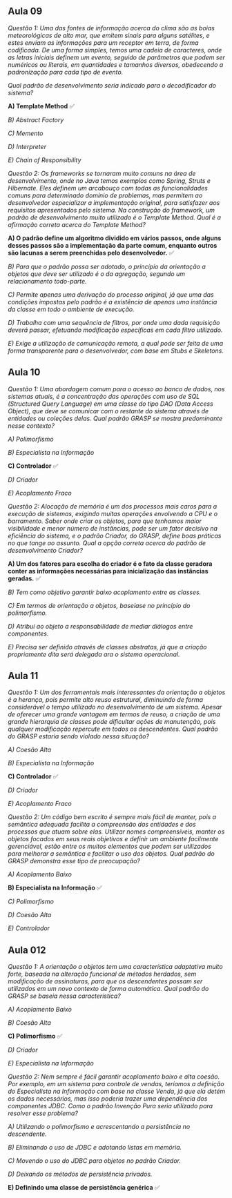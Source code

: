                                   
## **Aula 09**

*Questão 1: Uma das fontes de informação acerca do clima são as boias meteorológicas de alto 
mar, que emitem sinais para alguns satélites, e estes enviam as informações para um receptor 
em terra, de forma codificada. De uma forma simples, temos uma cadeia de caracteres, onde 
as letras iniciais definem um evento, seguido de parâmetros que podem ser numéricos ou 
literais, em quantidades e tamanhos diversos, obedecendo a padronização para cada tipo de 
evento.*

*Qual padrão de desenvolvimento seria indicado para o decodificador do sistema?*

**A) Template Method** ✅

*B) Abstract Factory*

*C) Memento*

*D) Interpreter*

*E) Chain of Responsibility*


*Questão 2: Os frameworks se tornaram muito comuns na área de desenvolvimento, onde no Java temos 
exemplos como Spring, Struts e Hibernate. Eles definem um arcabouço com todas as funcionalidades 
comuns para determinado domínio de problemas, mas permitem ao desenvolvedor especializar a 
implementação original, para satisfazer aos requisitos apresentados pelo sistema. Na construção do 
framework, um padrão de desenvolvimento muito utilizado é o Template Method.
Qual é a afirmação correta acerca do Template Method?*

**A) O padrão define um algoritmo dividido em vários passos, onde alguns desses passos são a implementação 
da parte comum, enquanto outros são lacunas a serem preenchidas pelo desenvolvedor.** ✅

*B) Para que o padrão possa ser adotado, o princípio da orientação a objetos que deve ser utilizado é o da 
agregação, segundo um relacionamento todo-parte.*

*C) Permite apenas uma derivação do processo original, já que uma das condições impostas pelo padrão é a 
existência de apenas uma instância da classe em todo o ambiente de execução.*

*D) Trabalha com uma sequência de filtros, por onde uma dada requisição deverá passar, efetuando 
modificação específicas em cada filtro utilizado.*

*E) Exige a utilização de comunicação remota, a qual pode ser feita de uma forma transparente para o 
desenvolvedor, com base em Stubs e Skeletons.*


## **Aula 10**

*Questão 1: Uma abordagem comum para o acesso ao banco de dados, nos sistemas atuais, é a
concentração das operações com uso de SQL (Structured Query Language) em uma classe do
tipo DAO (Data Access Object), que deve se comunicar com o restante do sistema através de
entidades ou coleções delas.
Qual padrão GRASP se mostra predominante nesse contexto?*

*A) Polimorfismo*

*B) Especialista na Informação*

**C) Controlador** ✅

*D) Criador*

*E) Acoplamento Fraco*


*Questão 2: Alocação de memória é um dos processos mais caros para a execução de sistemas, exigindo
muitas operações envolvendo a CPU e o barramento. Saber onde criar os objetos, para que tenhamos
maior visibilidade e menor número de instâncias, pode ser um fator decisivo na eficiência do sistema, e
o padrão Criador, do GRASP, define boas práticas no que tange ao assunto.
Qual a opção correta acerca do padrão de desenvolvimento Criador?*

**A) Um dos fatores para escolha do criador é o fato da classe geradora conter as informações
necessárias para inicialização das instâncias geradas.** ✅

*B) Tem como objetivo garantir baixo acoplamento entre as classes.*

*C) Em termos de orientação a objetos, baseiase no princípio do polimorfismo.*

*D) Atribui ao objeto a responsabilidade de mediar diálogos entre componentes.*

*E) Precisa ser definido através de classes abstratas, já que a criação propriamente dita será delegada
ara o sistema operacional.*


## **Aula 11**

*Questão 1: Um dos ferramentais mais interessantes da orientação a objetos é a herança, pois
permite alto reuso estrutural, diminuindo de forma considerável o tempo utilizado no
desenvolvimento de um sistema. Apesar de oferecer uma grande vantagem em termos de reuso,
a criação de uma grande hierarquia de classes pode dificultar ações de manutenção, pois
qualquer modificação repercute em todos os descendentes.
Qual padrão do GRASP estaria sendo violado nessa situação?*

*A) Coesão Alta*

*B) Especialista na Informação*

**C) Controlador** ✅

*D) Criador*

*E) Acoplamento Fraco*

*Questão 2: Um código bem escrito é sempre mais fácil de manter, pois a semântica adequada facilita a
compreensão das entidades e dos processos que atuam sobre elas. Utilizar nomes compreensíveis,
manter os objetos focados em seus reais objetivos e definir um ambiente facilmente gerenciável, estão
entre os muitos elementos que podem ser utilizados para melhorar a semântica e facilitar o uso dos
objetos.
Qual padrão do GRASP demonstra esse tipo de preocupação?*

*A) Acoplamento Baixo*

**B) Especialista na Informação** ✅

*C) Polimorfismo*

*D) Coesão Alta*

*E) Controlador*


## **Aula 012**

*Questão 1: A orientação a objetos tem uma característica adaptativa muito forte, baseada na
alteração funcional de métodos herdados, sem modificação de assinaturas, para que os
descendentes possam ser utilizados em um novo contexto de forma automática.
Qual padrão do GRASP se baseia nessa característica?*

*A) Acoplamento Baixo*

*B) Coesão Alta*

**C) Polimorfismo** ✅

*D) Criador*

*E) Especialista na Informação*

*Questão 2: Nem sempre é fácil garantir acoplamento baixo e alta coesão. Por exemplo, em um
sistema para controle de vendas, teríamos a definição do Especialista na Informação com base na
classe Venda, já que ela detém os dados necessários, mas isso poderia trazer uma dependência
dos componentes JDBC.
Como o padrão Invenção Pura seria utilizado para resolver esse problema?*

*A) Utilizando o polimorfismo e acrescentando a persistência no descendente.*

*B) Eliminando o uso de JDBC e adotando listas em memória.*

*C) Movendo o uso do JDBC para objetos no padrão Criador.*

*D) Deixando os métodos de persistência privados.*

**E) Definindo uma classe de persistência genérica** ✅
